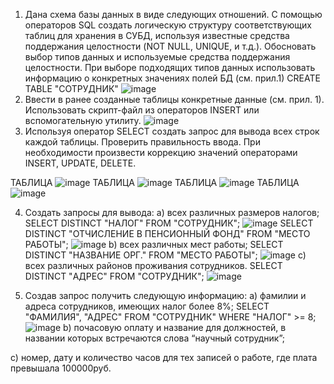 1.	Дана схема базы данных в виде следующих отношений.  С помощью операторов SQL создать логическую структуру соответствующих таблиц для хранения в СУБД, используя известные средства поддержания целостности (NOT NULL, UNIQUE, и т.д.). Обосновать выбор типов данных и используемые средства поддержания целостности. При выборе подходящих типов данных использовать информацию о конкретных значениях полей БД (см. прил.1)
CREATE TABLE "СОТРУДНИК"
![image](https://user-images.githubusercontent.com/64357780/114863950-d4fa4d80-9e09-11eb-95b3-8e7f3eee4be4.png)
2.  Ввести в ранее созданные таблицы конкретные данные (см. прил. 1). Использовать скрипт-файл из операторов INSERT или вспомогательную утилиту.
![image](https://user-images.githubusercontent.com/64357780/114872776-109a1500-9e14-11eb-9a19-6b1db9a3a1a7.png)
3.  Используя оператор SELECT создать запрос для вывода всех строк каждой таблицы. Проверить правильность ввода. При необходимости произвести коррекцию значений операторами INSERT, UPDATE, DELETE. 

ТАБЛИЦА
![image](https://user-images.githubusercontent.com/64357780/114874629-ecd7ce80-9e15-11eb-97e2-42bdb453624a.png)
ТАБЛИЦА
![image](https://user-images.githubusercontent.com/64357780/114874759-109b1480-9e16-11eb-9940-d1e2feffdd68.png)
ТАБЛИЦА
![image](https://user-images.githubusercontent.com/64357780/114874824-214b8a80-9e16-11eb-91d7-9b530163ba3c.png)
ТАБЛИЦА
![image](https://user-images.githubusercontent.com/64357780/114874877-2f011000-9e16-11eb-9ae2-be7f5289009f.png)

4.	Создать запросы для вывода:
a)	всех различных размеров налогов;
SELECT DISTINCT "НАЛОГ" FROM "СОТРУДНИК";
![image](https://user-images.githubusercontent.com/64357780/114876777-198ce580-9e18-11eb-8efa-7549d65d5a37.png)
SELECT DISTINCT "ОТЧИСЛЕНИЕ В ПЕНСИОННЫЙ ФОНД" FROM "МЕСТО РАБОТЫ";
![image](https://user-images.githubusercontent.com/64357780/114877129-6ffa2400-9e18-11eb-9102-6c6615a37727.png)
b)	всех различных мест работы;
SELECT DISTINCT "НАЗВАНИЕ ОРГ." FROM "МЕСТО РАБОТЫ";
![image](https://user-images.githubusercontent.com/64357780/114877827-1a724700-9e19-11eb-9b79-423d5408c2f2.png)
c)	всех различных районов проживания сотрудников.
SELECT DISTINCT "АДРЕС" FROM "СОТРУДНИК";
![image](https://user-images.githubusercontent.com/64357780/114878131-5c02f200-9e19-11eb-936f-2b3212beed0b.png)

5.	Создав запрос получить следующую информацию:
a)	фамилии и адреса сотрудников, имеющих налог более 8%;
SELECT "ФАМИЛИЯ", "АДРЕС" FROM "СОТРУДНИК" WHERE "НАЛОГ" >= 8;
![image](https://user-images.githubusercontent.com/64357780/114880130-3a0a6f00-9e1b-11eb-95fd-c8794530e29f.png)
b)	почасовую оплату и название для должностей, в названии которых встречаются слова “научный сотрудник”;

c)	номер, дату и количество часов для тех записей о работе, где плата превышала 100000руб.

